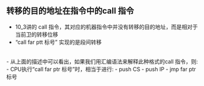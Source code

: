 ## 转移的目的地址在指令中的call 指令
- 10_3讲的 call 指令，其对应的机器指令中并没有转移的目的地址，而是相对于当前卫的转移位移
- “call far ptt 标号” 实现的是段间转移
<br>
- 从上面的描述中可以看出，如果我们用汇编语法来解释此种格式的call 指令，则:
  - CPU执行“call far ptr 标号”时，相当于进行:
    - push CS
    - push IP
    - jmp far ptr 标号